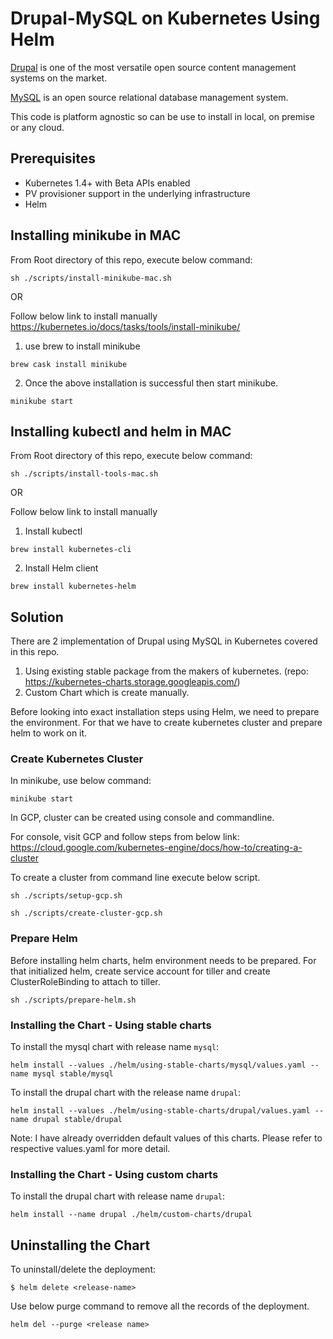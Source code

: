 # Drupal-MySQL on Kubernetes Using Helm

[Drupal](https://www.drupal.org/) is one of the most versatile open source content management systems on the market.

[MySQL](https://www.mysql.com/) is an open source relational database management system.

This code is platform agnostic so can be use to install in local, on premise or any cloud.

## Prerequisites

- Kubernetes 1.4+ with Beta APIs enabled
- PV provisioner support in the underlying infrastructure
- Helm

## Installing minikube in MAC

From Root directory of this repo, execute below command:
```console
sh ./scripts/install-minikube-mac.sh
```

OR

Follow below link to install manually
https://kubernetes.io/docs/tasks/tools/install-minikube/

1. use brew to install minikube
```console
brew cask install minikube
```

2. Once the above installation is successful then start minikube.
```console
minikube start
```

## Installing kubectl and helm in MAC

From Root directory of this repo, execute below command:
```console
sh ./scripts/install-tools-mac.sh
```

OR

Follow below link to install manually
1. Install kubectl
```console
brew install kubernetes-cli
```

2. Install Helm client
```console
brew install kubernetes-helm
```

## Solution

There are 2 implementation of Drupal using MySQL in Kubernetes covered in this repo.
1. Using existing stable package from the makers of kubernetes. (repo: https://kubernetes-charts.storage.googleapis.com/)
2. Custom Chart which is create manually.

Before looking into exact installation steps using Helm, we need to prepare the environment. For that we have to create kubernetes cluster and prepare helm to work on it.


### Create Kubernetes Cluster

In minikube, use below command:
```console
minikube start
```

In GCP, cluster can be created using console and commandline.

For console, visit GCP and follow steps from below link:
https://cloud.google.com/kubernetes-engine/docs/how-to/creating-a-cluster

To create a cluster from command line execute below script.
```console
sh ./scripts/setup-gcp.sh

sh ./scripts/create-cluster-gcp.sh
```

### Prepare Helm
Before installing helm charts, helm environment needs to be prepared. For that initialized helm, create service account for tiller and create ClusterRoleBinding to attach to tiller.

```console
sh ./scripts/prepare-helm.sh
```

### Installing the Chart - Using stable charts

To install the mysql chart with release name `mysql`:
```console
helm install --values ./helm/using-stable-charts/mysql/values.yaml --name mysql stable/mysql
```

To install the drupal chart with the release name `drupal`:

```console
helm install --values ./helm/using-stable-charts/drupal/values.yaml --name drupal stable/drupal
```

Note: I have already overridden default values of this charts. Please refer to respective values.yaml for more detail.

### Installing the Chart - Using custom charts

To install the drupal chart with release name `drupal`:
```console
helm install --name drupal ./helm/custom-charts/drupal
```


## Uninstalling the Chart

To uninstall/delete the deployment:

```console
$ helm delete <release-name>
```

Use below purge command to remove all the records of the deployment.
```console
helm del --purge <release name>
```

